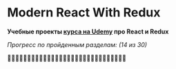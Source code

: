 # Modern React With Redux

**Учебные проекты [курса на Udemy](https://www.udemy.com/course/react-redux/) про React и Redux**

*Прогресс по пройденным разделам: (14 из 30)*

💚💚💚💚💚💚💚💚💚💚💚💚💚💚🤍🤍🤍🤍🤍🤍🤍🤍🤍🤍🤍🤍🤍🤍🤍🤍
